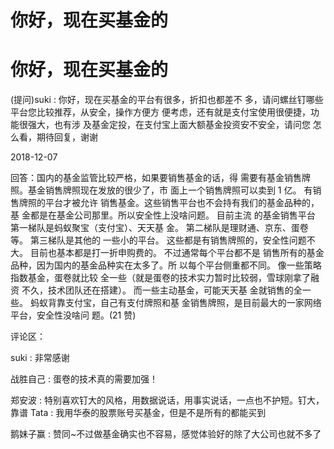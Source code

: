 # 你好，现在买基金的

# 你好，现在买基金的

(提问)suki : 你好，现在买基金的平台有很多，折扣也都差不 多，请问螺丝钉哪些平台您比较推荐，从安全，操作方便方 便考虑，还有就是支付宝使用很便捷，功能很强大，也有涉 及基金定投，在支付宝上面大额基金投资安不安全，请问您 怎么看，期待回复，谢谢

2018-12-07

回答：国内的基金监管比较严格，如果要销售基金的话，得 需要有基金销售牌照。基金销售牌照现在发放的很少了，市 面上一个销售牌照可以卖到 1 亿。 有销售牌照的平台才被允许 销售基金。这些销售平台也不会持有我们的基金品种的，基 金都是在基金公司那里。所以安全性上没啥问题。 目前主流 的基金销售平台 第一梯队是蚂蚁聚宝（支付宝）、天天基 金。 第二梯队是理财通、京东、蛋卷等。 第三梯队是其他的 一些小的平台。 这些都是有销售牌照的，安全性问题不大。 目前也基本都是打一折申购费的。 不过通常每个平台都不是 销售所有的基金品种，因为国内的基金品种实在太多了。所 以每个平台侧重都不同。 像一些策略指数基金，蛋卷就比较 全一些（就是蛋卷的技术实力暂时比较弱，雪球刚拿了融资 不久，技术团队还在搭建）。 而一些主动基金，可能天天基 金就销售的全一些。 蚂蚁背靠支付宝，自己有支付牌照和基 金销售牌照，是目前最大的一家网络平台，安全性没啥问 题。(21 赞)

评论区：

suki : 非常感谢

战胜自己 : 蛋卷的技术真的需要加强！

郑安波 : 特别喜欢钉大的风格，用数据说话，用事实说话，一点也不护短。钉大，靠谱 Tata : 我用华泰的股票账号买基金，但是不是所有的都能买到

鹅妹子赢 : 赞同~不过做基金确实也不容易，感觉体验好的除了大公司也就不多了